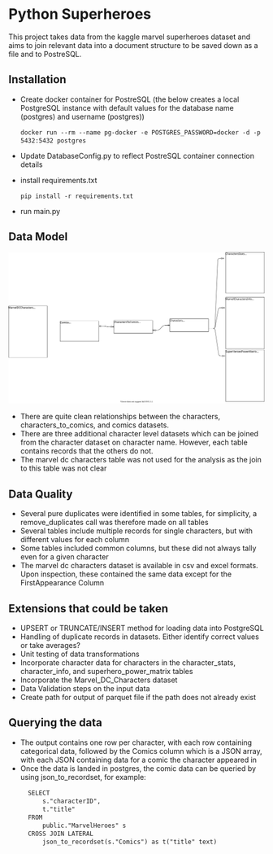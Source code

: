 # Python Superheroes

This project takes data from the kaggle marvel superheroes dataset and aims to join relevant data into a document structure to be saved down as a file and to PostreSQL.

## Installation
- Create docker container for PostreSQL (the below creates a local PostgreSQL instance with default values for the database name (postgres) and username (postgres))
  ```
  docker run --rm --name pg-docker -e POSTGRES_PASSWORD=docker -d -p 5432:5432 postgres
  ```
- Update DatabaseConfig.py to reflect PostreSQL container connection details
- install requirements.txt
  ```
  pip install -r requirements.txt
  ```

- run main.py

## Data Model
![Image of architecture](https://github.com/stevewb1993/pythonsuperheroes/blob/master/marveldatamodel.svg)

- There are quite clean relationships between the characters, characters_to_comics, and comics datasets. 
- There are three additional character level datasets which can be joined from the character dataset on character name. However, each table contains records that the others do not.
- The marvel dc characters table was not used for the analysis as the join to this table was not clear

## Data Quality
- Several pure duplicates were identified in some tables, for simplicity, a remove_duplicates call was therefore made on all tables
- Several tables include multiple records for single characters, but with different values for each column
- Some tables included common columns, but these did not always tally even for a given character
- The marvel dc characters dataset is available in csv and excel formats. Upon inspection, these contained the same data except for the FirstAppearance Column

## Extensions that could be taken
- UPSERT or TRUNCATE/INSERT method for loading data into PostgreSQL
- Handling of duplicate records in datasets. Either identify correct values or take averages?
- Unit testing of data transformations
- Incorporate character data for characters in the character_stats, character_info, and superhero_power_matrix tables
- Incorporate the Marvel_DC_Characters dataset
- Data Validation steps on the input data
- Create path for output of parquet file if the path does not already exist

## Querying the data
- The output contains one row per character, with each row containing categorical data, followed by the Comics column which is a JSON array, with each JSON containing data for a comic the character appeared in
- Once the data is landed in postgres, the comic data can be queried by using json_to_recordset, for example:
  ```
    SELECT 
	    s."characterID",
	    t."title"
    FROM
        public."MarvelHeroes" s
	CROSS JOIN LATERAL
	    json_to_recordset(s."Comics") as t("title" text)
  ```

